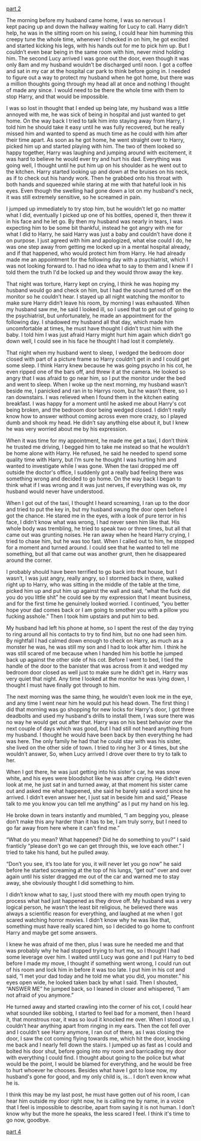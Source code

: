 [part 2](https://www.reddit.com/r/nosleep/comments/w1ntug/i_really_think_my_baby_is_going_to_hurt_me_and_i/)

The morning before my husband came home, I was so nervous I kept pacing up and down the hallway waiting for Lucy to call. Harry didn’t help, he was in the sitting room on his swing, I could hear him humming this creepy tune the whole time, whenever I checked in on him, he got excited and started kicking his legs, with his hands out for me to pick him up. But I couldn’t even bear being in the same room with him, never mind holding him. The second Lucy arrived I was gone out the door, even though it was only 8am and my husband wouldn’t be discharged until noon. I got a coffee and sat in my car at the hospital car park to think before going in. I needed to figure out a way to protect my husband when he got home, but there was a million thoughts going through my head all at once and nothing I thought of made any since. I would need to be there the whole time with them to stop Harry, and that would be impossible.

I was so lost in thought that I ended up being late, my husband was a little annoyed with me, he was sick of being in hospital and just wanted to get home. On the way back I tried to talk him into staying away from Harry, I told him he should take it easy until he was fully recovered, but he really missed him and wanted to spend as much time as he could with him after their time apart. As soon as he got home, he went straight over to Harry, picked him up and started playing with him. The two of them looked so happy together, Harry was laughing and jumping around with excitement, it was hard to believe he would ever try and hurt his dad. Everything was going well, I thought until he put him up on his shoulder as he went out to the kitchen. Harry started looking up and down at the bruises on his neck, as if to check out his handy work. Then he grabbed onto his throat with both hands and squeezed while staring at me with that hateful look in his eyes. Even though the swelling had gone down a lot on my husband's neck, it was still extremely sensitive, so he screamed in pain.

I jumped up immediately to try stop him, but he wouldn’t let go no matter what I did, eventually I picked up one of his bottles, opened it, then threw it in his face and he let go. By then my husband was nearly in tears, I was expecting him to be some bit thankful, instead he got angry with me for what I did to Harry, he said Harry was just a baby and couldn’t have done it on purpose. I just agreed with him and apologized, what else could I do, he was one step away from getting me locked up in a mental hospital already, and if that happened, who would protect him from Harry. He had already made me an appointment for the following day with a psychiatrist, which I was not looking forward to. I had no idea what to say to them and I knew if I told them the truth I'd be locked up and they would throw away the key.

That night was torture, Harry kept on crying, I think he was hoping my husband would go and check on him, but I had the sound turned off on the monitor so he couldn’t hear. I stayed up all night watching the monitor to make sure Harry didn’t leave his room, by morning I was exhausted. When my husband saw me, he said I looked ill, so I used that to get out of going to the psychiatrist, but unfortunately, he made an appointment for the following day. I shadowed my husband all that day, which made him uncomfortable at times, he must have thought I didn’t trust him with the baby. I told him I was just afraid Harry might hurt him again which didn’t go down well, I could see in his face he thought I had lost it completely.

That night when my husband went to sleep, I wedged the bedroom door closed with part of a picture frame so Harry couldn’t get in and I could get some sleep. I think Harry knew because he was going psycho in his cot, he even ripped one of the bars off, and threw it at the camera. He looked so angry that I was afraid to go near him, so I put the monitor under the bed and went to sleep. When I woke up the next morning, my husband wasn’t beside me, I panicked and ran in to Harrys room, but he wasn’t there, so I ran downstairs. I was relieved when I found them in the kitchen eating breakfast. I was happy for a moment until he asked me about Harry's cot being broken, and the bedroom door being wedged closed. I didn’t really know how to answer without coming across even more crazy, so I played dumb and shook my head. He didn’t say anything else about it, but I knew he was very worried about me by his expression.

When it was time for my appointment, he made me get a taxi, I don’t think he trusted me driving, I begged him to take me instead so that he wouldn’t be home alone with Harry. He refused, he said he needed to spend some quality time with Harry, but I’m sure he thought I was hurting him and wanted to investigate while I was gone. When the taxi dropped me off outside the doctor's office, I suddenly got a really bad feeling there was something wrong and decided to go home. On the way back I began to think what if I was wrong and it was just nerves, if everything was ok, my husband would never have understood.

When I got out of the taxi, I thought I heard screaming, I ran up to the door and tried to put the key in, but my husband swung the door open before I got the chance. He stared me in the eyes, with a look of pure terror in his face, I didn’t know what was wrong, I had never seen him like that. His whole body was trembling, he tried to speak two or three times, but all that came out was grunting noises. He ran away when he heard Harry crying, I tried to chase him, but he was too fast. When I called out to him, he stopped for a moment and turned around. I could see that he wanted to tell me something, but all that came out was another grunt, then he disappeared around the corner.

I probably should have been terrified to go back into that house, but I wasn’t, I was just angry, really angry, so I stormed back in there, walked right up to Harry, who was sitting in the middle of the table at the time, picked him up and put him up against the wall and said, “what the fuck did you do you little shit” he could see by my expression that I meant business, and for the first time he genuinely looked worried. I continued, “you better hope your dad comes back or I am going to smother you with a pillow you fucking asshole.” Then I took him upstairs and put him to bed.

My husband had left his phone at home, so I spent the rest of the day trying to ring around all his contacts to try to find him, but no one had seen him. By nightfall I had calmed down enough to check on Harry, as much as a monster he was, he was still my son and I had to look after him. I think he was still scared of me because when I handed him his bottle he jumped back up against the other side of his cot. Before I went to bed, I tied the handle of the door to the banister that was across from it and wedged my bedroom door closed as well just to make sure he didn’t get in. Harry was very quiet that night. Any time I looked at the monitor he was lying down, I thought I must have finally got through to him.

The next morning was the same thing, he wouldn’t even look me in the eye, and any time I went near him he would put his head down. The first thing I did that morning was go shopping for new locks for Harry's door, I got three deadbolts and used my husband's drills to install them, I was sure there was no way he would get out after that. Harry was on his best behavior over the next couple of days which was good, but I had still not heard anything from my husband. I thought he would have been back by then everything he had was here. The only family he had that he could stay with was his sister, she lived on the other side of town. I tried to ring her 3 or 4 times, but she wouldn’t answer, So, when Lucy arrived I drove over there to try to talk to her.

When I got there, he was just getting into his sister's car, he was snow white, and his eyes were bloodshot like he was after crying. He didn’t even look at me, he just sat in and turned away, at that moment his sister came out and asked me what happened, she said he barely said a word since he arrived. I didn’t even answer her, I just sat in beside him and said,” Please talk to me you know you can tell me anything” as I put my hand on his leg.

He broke down in tears instantly and mumbled, “I am begging you, please don’t make this any harder than it has to be, I am truly sorry, but I need to go far away from here where it can't find me.” 

“What do you mean? What happened? Did he do something to you?” I said franticly “please don’t go we can get through this, we love each other.” I tried to take his hand, but he pulled away.

“Don’t you see, it’s too late for you, it will never let you go now” he said before he started screaming at the top of his lungs, “get out” over and over again until his sister dragged me out of the car and warned me to stay away, she obviously thought I did something to him.

I didn’t know what to say, I just stood there with my mouth open trying to process what had just happened as they drove off. My husband was a very logical person, he wasn’t the least bit religious, he believed there was always a scientific reason for everything, and laughed at me when I got scared watching horror movies. I didn’t know why he was like that, something must have really scared him, so I decided to go home to confront Harry and maybe get some answers.

I knew he was afraid of me then, plus I was sure he needed me and that was probably why he had stopped trying to hurt me, so I thought I had some leverage over him. I waited until Lucy was gone and I put Harry to bed before I made my move, I thought if something went wrong, I could run out of his room and lock him in before it was too late. I put him in his cot and said, “I met your dad today and he told me what you did, you monster.” his eyes open wide, he looked taken back by what I said. Then I shouted, “ANSWER ME” he jumped back, so I leaned in closer and whispered, “I am not afraid of you anymore.”

He turned away and started crawling into the corner of his cot, I could hear what sounded like sobbing, I started to feel bad for a moment, then I heard it, that monstrous roar, it was so loud it knocked me over. When I stood up, I couldn’t hear anything apart from ringing in my ears. Then the cot fell over and I couldn’t see Harry anymore, I ran out of there, as I was closing the door, I saw the cot coming flying towards me, which hit the door, knocking me back and I nearly fell down the stairs. I jumped up as fast as I could and bolted his door shut, before going into my room and barricading my door with everything I could find. I thought about going to the police but what would be the point, I would be blamed for everything, and he would be free to hurt whoever he chooses. Besides what have I got to lose now, my husband's gone for good, and my only child is, is... I don’t even know what he is.

I think this may be my last post, he must have gotten out of his room, I can hear him outside my door right now, he is calling me by name, in a voice that I feel is impossible to describe, apart from saying it is not human. I don’t know why but the more he speaks, the less scared I feel. I think it's time to go now, goodbye.

[part 4](https://www.reddit.com/r/nosleep/comments/w8hmvh/i_really_think_my_baby_is_going_to_hurt_me_and_i/)